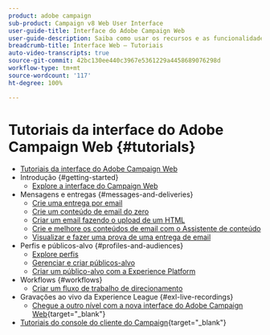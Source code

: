 ```yaml
---
product: adobe campaign
sub-product: Campaign v8 Web User Interface
user-guide-title: Interface do Adobe Campaign Web
user-guide-description: Saiba como usar os recursos e as funcionalidades da interface do Adobe Campaign Web.
breadcrumb-title: Interface Web – Tutoriais
auto-video-transcripts: true
source-git-commit: 42bc130ee440c3967e5361229a4458689076298d
workflow-type: tm+mt
source-wordcount: '117'
ht-degree: 100%

---
```



# Tutoriais da interface do Adobe Campaign Web {#tutorials}

+ [Tutoriais da interface do Adobe Campaign Web](/help/ac-web-learn-main/overview.md)
+ Introdução {#getting-started}
   + [Explore a interface do Campaign Web](/help/get-started/explore-the-web-ui.md)
+ Mensagens e entregas {#messages-and-deliveries}
   + [Crie uma entrega por email](/help/deliveries/create-an-email-delivery.md)
   + [Crie um conteúdo de email do zero](/help/design-the-delivery/create-email-content-from-scratch.md)
   + [Criar um email fazendo o upload de um HTML](/help/design-the-delivery/create-an-email-by-uploading-html.md)
   + [Crie e melhore os conteúdos de email com o Assistente de conteúdo](/help/design-the-delivery/create-and-improve-email-content-with-the-content-assistant.md)
   + [Visualizar e fazer uma prova de uma entrega de email](/help/deliveries/preview-and-proof-an-email-delivery.md)
+ Perfis e públicos-alvo {#profiles-and-audiences}
   + [Explore perfis](/help/profiles-and-audiences/explore-profiles.md)
   + [Gerenciar e criar públicos-alvo](/help/profiles-and-audiences/manage-and-build-audiences.md)
   + [Criar um público-alvo com a Experience Platform](/help/profiles-and-audiences/create-an-audience-with-experience-platform.md)
+ Workflows {#workflows}
   + [Criar um fluxo de trabalho de direcionamento](/help/workflows/create-a-targeting-workflow.md)
+ Gravações ao vivo da Experience League {#exl-live-recordings}
   + [Chegue a outro nível com a nova interface do Adobe Campaign Web](https://experienceleague.adobe.com/docs/events/experience-league-live-recordings/episodes/exl-live-episode-02-29-24.html?lang=pt-BR){target="_blank"}
+ [Tutoriais do console do cliente do Campaign](https://experienceleague.adobe.com/docs/campaign-learn/tutorials/overview.html?lang=pt-BR){target="_blank"}

